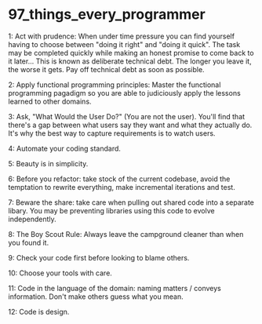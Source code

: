 # 97_things_every_programmer

1:  Act with prudence: When under time pressure you can find yourself having to choose between "doing it right" and "doing it quick". The task may be completed quickly while making an honest promise to come back to it later... This is known as deliberate technical debt. The longer you leave it, the worse it gets. Pay off technical debt as soon as possible.

2: Apply functional programming principles: Master the functional programming pagadigm so you are able to judiciously apply the lessons learned to other domains.

3: Ask, "What Would the User Do?" (You are not the user). You'll find that there's a gap between what users say they want and what they actually do.  It's why the best way to capture requirements is to watch users.

4: Automate your coding standard.

5: Beauty is in simplicity.

6: Before you refactor: take stock of the current codebase, avoid the temptation to rewrite everything, make incremental iterations and test.

7: Beware the share: take care when pulling out shared code into a separate libary. You may be preventing libraries using this code to evolve independently.

8: The Boy Scout Rule: Always leave the campground cleaner than when you found it.

9: Check your code first before looking to blame others.

10: Choose your tools with care.

11: Code in the language of the domain: naming matters / conveys information. Don't make others guess what you mean.

12: Code is design.
